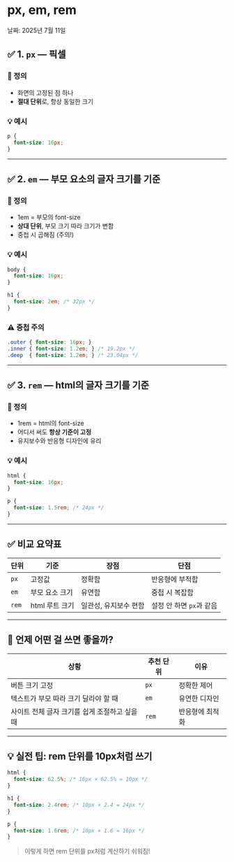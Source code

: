 # px, em, rem

날짜: 2025년 7월 11일

## ✅ 1. `px` — 픽셀

### 📘 정의

- 화면의 고정된 점 하나
- **절대 단위**로, 항상 동일한 크기

### 💡 예시

```css
p {
  font-size: 16px;
}

```

---

## ✅ 2. `em` — 부모 요소의 글자 크기를 기준

### 📘 정의

- 1em = 부모의 font-size
- **상대 단위**, 부모 크기 따라 크기가 변함
- 중첩 시 곱해짐 (주의!)

### 💡 예시

```css
body {
  font-size: 16px;
}

h1 {
  font-size: 2em; /* 32px */
}

```

### ⚠️ 중첩 주의

```css
.outer { font-size: 16px; }
.inner { font-size: 1.2em; } /* 19.2px */
.deep  { font-size: 1.2em; } /* 23.04px */

```

---

## ✅ 3. `rem` — html의 글자 크기를 기준

### 📘 정의

- 1rem = html의 font-size
- 어디서 써도 **항상 기준이 고정**
- 유지보수와 반응형 디자인에 유리

### 💡 예시

```css
html {
  font-size: 16px;
}

p {
  font-size: 1.5rem; /* 24px */
}

```

---

## ✅ 비교 요약표

| 단위 | 기준 | 장점 | 단점 |
| --- | --- | --- | --- |
| `px` | 고정값 | 정확함 | 반응형에 부적합 |
| `em` | 부모 요소 크기 | 유연함 | 중첩 시 복잡함 |
| `rem` | html 루트 크기 | 일관성, 유지보수 편함 | 설정 안 하면 `px`과 같음 |

---

## 🎯 언제 어떤 걸 쓰면 좋을까?

| 상황 | 추천 단위 | 이유 |
| --- | --- | --- |
| 버튼 크기 고정 | `px` | 정확한 제어 |
| 텍스트가 부모 따라 크기 달라야 할 때 | `em` | 유연한 디자인 |
| 사이트 전체 글자 크기를 쉽게 조절하고 싶을 때 | `rem` | 반응형에 최적화 |

---

## 💡 실전 팁: rem 단위를 10px처럼 쓰기

```css
html {
  font-size: 62.5%; /* 16px × 62.5% = 10px */
}

h1 {
  font-size: 2.4rem; /* 10px × 2.4 = 24px */
}

p {
  font-size: 1.6rem; /* 10px × 1.6 = 16px */
}

```

> 이렇게 하면 rem 단위를 px처럼 계산하기 쉬워짐!
>